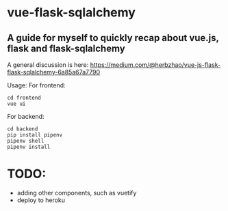 # vue-flask-sqlalchemy

## A guide for myself to quickly recap about vue.js, flask and flask-sqlalchemy
A general discussion is here:
https://medium.com/@herbzhao/vue-js-flask-flask-sqlalchemy-6a85a67a7790

Usage:
For frontend:
```
cd frontend
vue ui
```

For backend:

```
cd backend
pip install pipenv
pipenv shell
pipenv install
```

# TODO:
* adding other components, such as vuetify
* deploy to heroku


